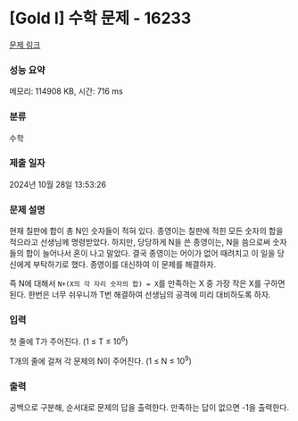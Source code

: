 # [Gold I] 수학 문제 - 16233 

[문제 링크](https://www.acmicpc.net/problem/16233) 

### 성능 요약

메모리: 114908 KB, 시간: 716 ms

### 분류

수학

### 제출 일자

2024년 10월 28일 13:53:26

### 문제 설명

<p>현재 칠판에 합이 총 N인 숫자들이 적혀 있다. 종영이는 칠판에 적힌 모든 숫자의 합을 적으라고 선생님께 명령받았다. 하지만, 당당하게 N을 쓴 종영이는, N을 씀으로써 숫자들의 합이 늘어나서 혼이 나고 말았다. 결국 종영이는 어이가 없어 때려치고 이 일을 당신에게 부탁하기로 했다. 종영이를 대신하여 이 문제를 해결하자.</p>

<p>즉 N에 대해서 <code>N+(X의 각 자리 숫자의 합) = X</code>를 만족하는 X 중 가장 작은 X를 구하면 된다. 한번은 너무 쉬우니까 T번 해결하여 선생님의 공격에 미리 대비하도록 하자.</p>

### 입력 

 <p>첫 줄에 T가 주어진다. (1 ≤ T ≤ 10<sup>6</sup>)</p>

<p>T개의 줄에 걸쳐 각 문제의 N이 주어진다. (1 ≤ N ≤ 10<sup>9</sup>)</p>

### 출력 

 <p>공백으로 구분해, 순서대로 문제의 답을 출력한다. 만족하는 답이 없으면 -1을 출력한다.</p>

